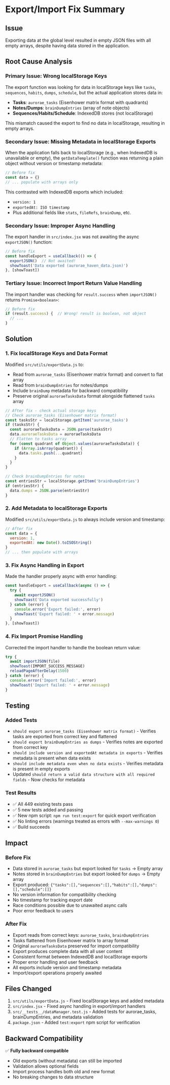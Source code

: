 # Export/Import Fix Summary

## Issue
Exporting data at the global level resulted in empty JSON files with all empty arrays, despite having data stored in the application.

## Root Cause Analysis

### Primary Issue: Wrong localStorage Keys
The export function was looking for data in localStorage keys like `tasks`, `sequences`, `habits`, `dumps`, `schedule`, but the actual application stores data in:
- **Tasks**: `aurorae_tasks` (Eisenhower matrix format with quadrants)
- **Notes/Dumps**: `brainDumpEntries` (array of note objects)
- **Sequences/Habits/Schedule**: IndexedDB stores (not localStorage)

This mismatch caused the export to find no data in localStorage, resulting in empty arrays.

### Secondary Issue: Missing Metadata in localStorage Exports
When the application falls back to localStorage (e.g., when IndexedDB is unavailable or empty), the `getDataTemplate()` function was returning a plain object without version or timestamp metadata:

```javascript
// Before fix
const data = {}
// ... populate with arrays only
```

This contrasted with IndexedDB exports which included:
- `version: 1`
- `exportedAt: ISO timestamp`
- Plus additional fields like `stats`, `fileRefs`, `brainDump`, etc.

### Secondary Issue: Improper Async Handling
The export handler in `src/index.jsx` was not awaiting the async `exportJSON()` function:

```javascript
// Before fix
const handleExport = useCallback(() => {
  exportJSON()  // Not awaited!
  showToast('Data exported (aurorae_haven_data.json)')
}, [showToast])
```

### Tertiary Issue: Incorrect Import Return Value Handling
The import handler was checking for `result.success` when `importJSON()` returns `Promise<boolean>`:

```javascript
// Before fix
if (result.success) {  // Wrong! result is boolean, not object
  // ...
}
```

## Solution

### 1. Fix localStorage Keys and Data Format
Modified `src/utils/exportData.js` to:
- Read from `aurorae_tasks` (Eisenhower matrix format) and convert to flat array
- Read from `brainDumpEntries` for notes/dumps
- Include `brainDump` metadata for backward compatibility
- Preserve original `auroraeTasksData` format alongside flattened `tasks` array

```javascript
// After fix - check actual storage keys
// Check aurorae_tasks (Eisenhower matrix format)
const tasksStr = localStorage.getItem('aurorae_tasks')
if (tasksStr) {
  const auroraeTasksData = JSON.parse(tasksStr)
  data.auroraeTasksData = auroraeTasksData
  // Flatten to tasks array
  for (const quadrant of Object.values(auroraeTasksData)) {
    if (Array.isArray(quadrant)) {
      data.tasks.push(...quadrant)
    }
  }
}

// Check brainDumpEntries for notes
const entriesStr = localStorage.getItem('brainDumpEntries')
if (entriesStr) {
  data.dumps = JSON.parse(entriesStr)
}
```

### 2. Add Metadata to localStorage Exports
Modified `src/utils/exportData.js` to always include version and timestamp:

```javascript
// After fix
const data = {
  version: 1,
  exportedAt: new Date().toISOString()
}
// ... then populate with arrays
```

### 3. Fix Async Handling in Export
Made the handler properly async with error handling:

```javascript
const handleExport = useCallback(async () => {
  try {
    await exportJSON()
    showToast('Data exported successfully')
  } catch (error) {
    console.error('Export failed:', error)
    showToast('Export failed: ' + error.message)
  }
}, [showToast])
```

### 4. Fix Import Promise Handling
Corrected the import handler to handle the boolean return value:

```javascript
try {
  await importJSON(file)
  showToast(IMPORT_SUCCESS_MESSAGE)
  reloadPageAfterDelay(1500)
} catch (error) {
  console.error('Import failed:', error)
  showToast('Import failed: ' + error.message)
}
```

## Testing

### Added Tests
- `should export aurorae_tasks (Eisenhower matrix format)` - Verifies tasks are exported from correct key and flattened
- `should export brainDumpEntries as dumps` - Verifies notes are exported from correct key
- `should include version and exportedAt metadata in exports` - Verifies metadata is present when data exists
- `should include metadata even when no data exists` - Verifies metadata is present in empty exports
- Updated `should return a valid data structure with all required fields` - Now checks for metadata

### Test Results
- ✅ All 449 existing tests pass
- ✅ 5 new tests added and passing
- ✅ New npm script: `npm run test:export` for quick export verification
- ✅ No linting errors (warnings treated as errors with `--max-warnings 0`)
- ✅ Build succeeds

## Impact

### Before Fix
- Data stored in `aurorae_tasks` but export looked for `tasks` → Empty array
- Notes stored in `brainDumpEntries` but export looked for `dumps` → Empty array
- Export produced: `{"tasks":[],"sequences":[],"habits":[],"dumps":[],"schedule":[]}`
- No version information for compatibility checking
- No timestamp for tracking export date
- Race conditions possible due to unawaited async calls
- Poor error feedback to users

### After Fix
- Export reads from correct keys: `aurorae_tasks`, `brainDumpEntries`
- Tasks flattened from Eisenhower matrix to array format
- Original `auroraeTasksData` preserved for import compatibility
- Export produces complete data with all user content
- Consistent format between IndexedDB and localStorage exports
- Proper error handling and user feedback
- All exports include version and timestamp metadata
- Import/export operations properly awaited

## Files Changed

1. `src/utils/exportData.js` - Fixed localStorage keys and added metadata
2. `src/index.jsx` - Fixed async handling in export/import handlers  
3. `src/__tests__/dataManager.test.js` - Added tests for aurorae_tasks, brainDumpEntries, and metadata validation
4. `package.json` - Added `test:export` npm script for verification

## Backward Compatibility

✅ **Fully backward compatible**

- Old exports (without metadata) can still be imported
- Validation allows optional fields
- Import process handles both old and new format
- No breaking changes to data structure
